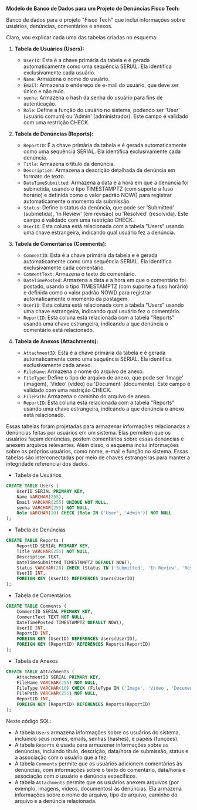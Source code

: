 **Modelo de Banco de Dados para um Projeto de Denúncias Fisco Tech:**

Banco de dados para o projeto "Fisco Tech" que inclui informações sobre usuários, denúncias, comentários e anexos.

Claro, vou explicar cada uma das tabelas criadas no esquema:

1. **Tabela de Usuários (Users):**
   - `UserID`: Esta é a chave primária da tabela e é gerada automaticamente como uma sequência SERIAL. Ela identifica exclusivamente cada usuário.
   - `Name`: Armazena o nome do usuário.
   - `Email`: Armazena o endereço de e-mail do usuário, que deve ser único e não nulo.
   - `senha`: Armazena o hash da senha do usuário para fins de autenticação.
   - `Role`: Define a função do usuário no sistema, podendo ser 'User' (usuário comum) ou 'Admin' (administrador). Este campo é validado com uma restrição CHECK.

2. **Tabela de Denúncias (Reports):**
   - `ReportID`: É a chave primária da tabela e é gerada automaticamente como uma sequência SERIAL. Ela identifica exclusivamente cada denúncia.
   - `Title`: Armazena o título da denúncia.
   - `Description`: Armazena a descrição detalhada da denúncia em formato de texto.
   - `DateTimeSubmitted`: Armazena a data e a hora em que a denúncia foi submetida, usando o tipo TIMESTAMPTZ (com suporte a fuso horário) e definida como o valor padrão NOW() para registrar automaticamente o momento da submissão.
   - `Status`: Define o status da denúncia, que pode ser 'Submitted' (submetida), 'In Review' (em revisão) ou 'Resolved' (resolvida). Este campo é validado com uma restrição CHECK.
   - `UserID`: Esta coluna está relacionada com a tabela "Users" usando uma chave estrangeira, indicando qual usuário fez a denúncia.

3. **Tabela de Comentários (Comments):**
   - `CommentID`: Esta é a chave primária da tabela e é gerada automaticamente como uma sequência SERIAL. Ela identifica exclusivamente cada comentário.
   - `CommentText`: Armazena o texto do comentário.
   - `DateTimePosted`: Armazena a data e a hora em que o comentário foi postado, usando o tipo TIMESTAMPTZ (com suporte a fuso horário) e definida como o valor padrão NOW() para registrar automaticamente o momento da postagem.
   - `UserID`: Esta coluna está relacionada com a tabela "Users" usando uma chave estrangeira, indicando qual usuário fez o comentário.
   - `ReportID`: Esta coluna está relacionada com a tabela "Reports" usando uma chave estrangeira, indicando a que denúncia o comentário está relacionado.

4. **Tabela de Anexos (Attachments):**
   - `AttachmentID`: Esta é a chave primária da tabela e é gerada automaticamente como uma sequência SERIAL. Ela identifica exclusivamente cada anexo.
   - `FileName`: Armazena o nome do arquivo de anexo.
   - `FileType`: Define o tipo de arquivo de anexo, que pode ser 'Image' (imagem), 'Video' (vídeo) ou 'Document' (documento). Este campo é validado com uma restrição CHECK.
   - `FilePath`: Armazena o caminho do arquivo de anexo.
   - `ReportID`: Esta coluna está relacionada com a tabela "Reports" usando uma chave estrangeira, indicando a que denúncia o anexo está relacionado.

Essas tabelas foram projetadas para armazenar informações relacionadas a denúncias feitas por usuários em um sistema. Elas permitem que os usuários façam denúncias, postem comentários sobre essas denúncias e anexem arquivos relevantes. Além disso, o esquema inclui informações sobre os próprios usuários, como nome, e-mail e função no sistema. Essas tabelas são interconectadas por meio de chaves estrangeiras para manter a integridade referencial dos dados.

 - Tabela de Usuários
```sql
CREATE TABLE Users (
    UserID SERIAL PRIMARY KEY,
    Name VARCHAR(255),
    Email VARCHAR(255) UNIQUE NOT NULL,
    senha VARCHAR(255) NOT NULL,
    Role VARCHAR(10) CHECK (Role IN ('User', 'Admin')) NOT NULL
);
```
 - Tabela de Denúncias
```sql
CREATE TABLE Reports (
    ReportID SERIAL PRIMARY KEY,
    Title VARCHAR(255) NOT NULL,
    Description TEXT,
    DateTimeSubmitted TIMESTAMPTZ DEFAULT NOW(),
    Status VARCHAR(20) CHECK (Status IN ('Submitted', 'In Review', 'Resolved')) DEFAULT 'Submitted',
    UserID INT,
    FOREIGN KEY (UserID) REFERENCES Users(UserID)
);
```
 - Tabela de Comentários
```sql
CREATE TABLE Comments (
    CommentID SERIAL PRIMARY KEY,
    CommentText TEXT NOT NULL,
    DateTimePosted TIMESTAMPTZ DEFAULT NOW(),
    UserID INT,
    ReportID INT,
    FOREIGN KEY (UserID) REFERENCES Users(UserID),
    FOREIGN KEY (ReportID) REFERENCES Reports(ReportID)
);
```
 - Tabela de Anexos
```sql
CREATE TABLE Attachments (
    AttachmentID SERIAL PRIMARY KEY,
    FileName VARCHAR(255) NOT NULL,
    FileType VARCHAR(10) CHECK (FileType IN ('Image', 'Video', 'Document')) NOT NULL,
    FilePath VARCHAR(255) NOT NULL,
    ReportID INT,
    FOREIGN KEY (ReportID) REFERENCES Reports(ReportID)
);
```

Neste código SQL:

- A tabela `Users` armazena informações sobre os usuários do sistema, incluindo seus nomes, emails, senhas (hashes), e papéis (funções).
- A tabela `Reports` é usada para armazenar informações sobre as denúncias, incluindo título, descrição, data/hora de submissão, status e a associação com o usuário que a fez.
- A tabela `Comments` permite que os usuários adicionem comentários às denúncias, com informações sobre o texto do comentário, data/hora e associação com o usuário e denúncia específicos.
- A tabela `Attachments` permite que os usuários anexem arquivos (por exemplo, imagens, vídeos, documentos) às denúncias. Ela armazena informações sobre o nome do arquivo, tipo de arquivo, caminho do arquivo e a denúncia relacionada.